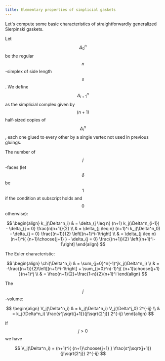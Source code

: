 ```yaml
---
title: Elementary properties of simplicial gaskets
---
```


Let's compute some basic characteristics of straightforwardly generalized Sierpinski gaskets.

Let $$\Delta^n_0$$ be the regular $$n$$-simplex of side length $$s$$.
We define $$\Delta^n_{i+1}$$ as the simplicial complex given by $$(n+1)$$ half-sized copies of $$\Delta^n_i$$, each one glued to every other by a single vertex not used in previous gluings.

The number of $$j$$-faces (let $$\delta$$ be $$1$$ if the condition at subscript holds and $$0$$ otherwise):

$$
\begin{align}
k_j(\Delta^n_i)
& = \delta_{j \leq n} (n+1) k_j(\Delta^n_{i-1}) -
    \delta_{j =    0} \frac{n(n+1)}{2} \\
& = \delta_{j \leq n} (n+1)^i k_j(\Delta^n_0) -
    \delta_{j =    0} \frac{(n+1)}{2} \left[(n+1)^i-1\right] \\
& = \delta_{j \leq n} (n+1)^i{ {n+1}\choose{j+1} } -
    \delta_{j =    0} \frac{(n+1)}{2} \left[(n+1)^i-1\right]
\end{align}
$$

The Euler characteristic:

$$
\begin{align}
\chi(\Delta^n_i)
& = \sum_{j=0}^n(-1)^jk_j(\Delta^n_i) \\
& = -\frac{(n+1)}{2}\left[(n+1)^i-1\right] + \sum_{j=0}^n(-1)^j{ {n+1}\choose{j+1} }(n+1)^j \\
& = \frac{n+1}{2}+\frac{1-n}{2}(n+1)^i
\end{align}
$$

The $$j$$-volume:

$$
\begin{align}
V_j(\Delta^n_i)
& = k_j(\Delta^n_i) V_j(\Delta^j_0) 2^{-ij} \\
& = k_j(\Delta^n_i) \frac{s^j\sqrt{j+1}}{j!\sqrt{2^j}} 2^{-ij}
\end{align}
$$

If $$j>0$$ we have

$$
V_j(\Delta^n_i)
 = (n+1)^i{ {n+1}\choose{j+1} } \frac{s^j\sqrt{j+1}}{j!\sqrt{2^j}} 2^{-ij}
$$
